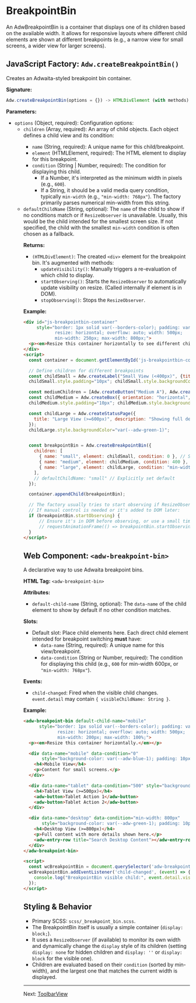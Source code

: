 # BreakpointBin

An AdwBreakpointBin is a container that displays one of its children based on the available width. It allows for responsive layouts where different child elements are shown at different breakpoints (e.g., a narrow view for small screens, a wider view for larger screens).

## JavaScript Factory: `Adw.createBreakpointBin()`

Creates an Adwaita-styled breakpoint bin container.

**Signature:**

```javascript
Adw.createBreakpointBin(options = {}) -> HTMLDivElement (with methods)
```

**Parameters:**

*   `options` (Object, required): Configuration options:
    *   `children` (Array<Object>, required): An array of child objects. Each
        object defines a child view and its condition:
        *   `name` (String, required): A unique name for this child/breakpoint.
        *   `element` (HTMLElement, required): The HTML element to display for this
            breakpoint.
        *   `condition` (String | Number, required): The condition for displaying
            this child.
            *   If a Number, it's interpreted as the minimum width in pixels
                (e.g., `600`).
            *   If a String, it should be a valid media query condition, typically
                `min-width` (e.g., `"min-width: 768px"`). The factory primarily
                parses numerical min-width from this string.
    *   `defaultChildName` (String, optional): The `name` of the child to show if
        no conditions match or if `ResizeObserver` is unavailable. Usually, this
        would be the child intended for the smallest screen size. If not specified,
        the child with the smallest `min-width` condition is often chosen as a
        fallback.

**Returns:**

*   `(HTMLDivElement)`: The created `<div>` element for the breakpoint bin. It's augmented with methods:
    *   `updateVisibility()`: Manually triggers a re-evaluation of which child to display.
    *   `startObserving()`: Starts the `ResizeObserver` to automatically update visibility on resize. (Called internally if element is in DOM).
    *   `stopObserving()`: Stops the `ResizeObserver`.

**Example:**

```html
<div id="js-breakpointbin-container"
     style="border: 1px solid var(--borders-color); padding: var(--spacing-s);
            resize: horizontal; overflow: auto; width: 500px;
            min-width: 250px; max-width: 800px;">
  <p><em>Resize this container horizontally to see different children.</em></p>
</div>
<script>
  const container = document.getElementById('js-breakpointbin-container');

  // Define children for different breakpoints
  const childSmall = Adw.createLabel("Small View (<400px)", {title: 2});
  childSmall.style.padding="10px"; childSmall.style.backgroundColor="var(--adw-red-1)";

  const mediumChildren = [Adw.createButton("Medium A"), Adw.createButton("Medium B")];
  const childMedium = Adw.createBox({ orientation: "horizontal", spacing: "m", children: mediumChildren});
  childMedium.style.padding="10px"; childMedium.style.backgroundColor="var(--adw-yellow-1)";

  const childLarge = Adw.createStatusPage({
    title: "Large View (>=600px)", description: "Showing full details."
  });
  childLarge.style.backgroundColor="var(--adw-green-1)";


  const breakpointBin = Adw.createBreakpointBin({
    children: [
      { name: "small", element: childSmall, condition: 0 }, // Smallest, effectively default if no defaultChildName
      { name: "medium", element: childMedium, condition: 400 }, // Show if width >= 400px
      { name: "large", element: childLarge, condition: "min-width: 600px" } // Show if width >= 600px
    ],
    // defaultChildName: "small" // Explicitly set default
  });

  container.appendChild(breakpointBin);

  // The factory usually tries to start observing if ResizeObserver is available.
  // If manual control is needed or it's added to DOM later:
  if (breakpointBin.startObserving) {
      // Ensure it's in DOM before observing, or use a small timeout
      // requestAnimationFrame(() => breakpointBin.startObserving());
  }
</script>
```

## Web Component: `<adw-breakpoint-bin>`

A declarative way to use Adwaita breakpoint bins.

**HTML Tag:** `<adw-breakpoint-bin>`

**Attributes:**

*   `default-child-name` (String, optional): The `data-name` of the child element to show by default if no other condition matches.

**Slots:**

*   Default slot: Place child elements here. Each direct child element intended for breakpoint switching **must** have:
    *   `data-name` (String, required): A unique name for this view/breakpoint.
    *   `data-condition` (String or Number, required): The condition for displaying this child (e.g., `600` for min-width 600px, or `"min-width: 768px"`).

**Events:**
*   `child-changed`: Fired when the visible child changes. `event.detail` may contain `{ visibleChildName: String }`.

**Example:**

```html
<adw-breakpoint-bin default-child-name="mobile"
      style="border: 1px solid var(--borders-color); padding: var(--spacing-s);
             resize: horizontal; overflow: auto; width: 500px;
             min-width: 200px; max-width: 100%;">
  <p><em>Resize this container horizontally.</em></p>

  <div data-name="mobile" data-condition="0"
       style="background-color: var(--adw-blue-1); padding: 10px;">
    <h4>Mobile View</h4>
    <p>Content for small screens.</p>
  </div>

  <div data-name="tablet" data-condition="500" style="background-color: var(--adw-orange-1); padding: 10px;">
    <h4>Tablet View (>=500px)</h4>
    <adw-button>Tablet Action 1</adw-button>
    <adw-button>Tablet Action 2</adw-button>
  </div>

  <div data-name="desktop" data-condition="min-width: 800px"
       style="background-color: var(--adw-green-1); padding: 10px;">
    <h4>Desktop View (>=800px)</h4>
    <p>Full content with more details shown here.</p>
    <adw-entry-row title="Search Desktop Content"></adw-entry-row>
  </div>
</adw-breakpoint-bin>

<script>
  const wcBreakpointBin = document.querySelector('adw-breakpoint-bin');
  wcBreakpointBin.addEventListener('child-changed', (event) => {
    console.log("BreakpointBin visible child:", event.detail.visibleChildName);
  });
</script>
```

## Styling & Behavior

*   Primary SCSS: `scss/_breakpoint_bin.scss`.
*   The BreakpointBin itself is usually a simple container (`display: block;`).
*   It uses a `ResizeObserver` (if available) to monitor its own width and dynamically change the `display` style of its children (setting `display: none` for hidden children and `display: ''` or `display: block` for the visible one).
*   Children are evaluated based on their `condition` (sorted by min-width), and the largest one that matches the current width is displayed.

---
Next: [ToolbarView](./toolbarview.md)
